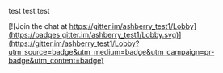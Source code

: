 test test test


[![Join the chat at https://gitter.im/ashberry_test1/Lobby](https://badges.gitter.im/ashberry_test1/Lobby.svg)](https://gitter.im/ashberry_test1/Lobby?utm_source=badge&utm_medium=badge&utm_campaign=pr-badge&utm_content=badge)